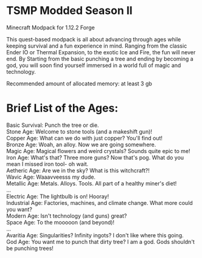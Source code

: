 # TSMP Modded Season II

Minecraft Modpack for 1.12.2 Forge  

This quest-based modpack is all about advancing through ages while keeping survival and a fun experience in mind. Ranging from the classic Ender IO or Thermal Expansion, to the exotic Ice and Fire, the fun will never end. By Starting from the basic punching a tree and ending by becoming a god, you will soon find yourself immersed in a world full of magic and technology.  

Recommended amount of allocated memory: at least 3 gb  


# Brief List of the Ages:
Basic Survival: Punch the tree or die.  
Stone Age: Welcome to stone tools (and a makeshift gun)!  
Copper Age: What can we do with just copper? You'll find out!  
Bronze Age: Woah, an alloy. Now we are going somewhere.  
Magic Age: Magical flowers and weird crystals? Sounds quite epic to me!  
Iron Age: What's that? Three more guns? Now that's pog. What do you mean I missed iron tool- oh wait.  
Aetheric Age: Are we in the sky? What is this witchcraft?!  
Wavic Age: Waaavveesss my dude.  
Metallic Age: Metals. Alloys. Tools. All part of a healthy miner's diet!  
...  
Electric Age: The lightbulb is on! Hooray!  
Industrial Age: Factories, machines, and climate change. What more could you want?  
Modern Age: Isn't technology (and guns) great?  
Space Age: To the mooooon (and beyond)!  
...  
Avaritia Age: Singularities? Infinity ingots? I don't like where this going.  
God Age: You want me to punch that dirty tree? I am a god. Gods shouldn't be punching trees!  


